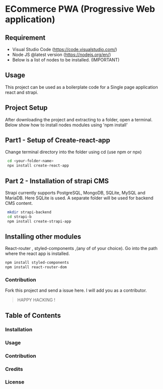  # ECommerce PWA (Progressive Web application)   


## Requirement
- Visual Studio Code (https://code.visualstudio.com/)
- Node JS @latest version (https://nodejs.org/en/)
- Below is a list of nodes to be installed. (IMPORTANT)


## Usage 
This project can be used as a boilerplate code for a Single page application react and strapi. 


 ## Project Setup  
After downloading the project and extracting to a folder, open a terminal. 
Below show how to install nodes modules using 'npm install'




## Part1 - Setup of Create-react-app 
Change terminal directory into the folder using cd  (use npm or npx)
```bash
 cd <your-folder-name>
 npx install create-react-app
```




## Part 2 - Installation of strapi CMS 
Strapi currently supports PostgreSQL, MongoDB, SQLite, MySQL and MariaDB. Here SQLite is used.
A separate folder will be used for backend CMS content. 
```bash
 mkdir strapi-backend
 cd strapi-b
 npm install create-strapi-app
```


## Installing other modules 
React-router , styled-components ,(any of of your choice). 
Go into the path where the react app is installed.
```bash
npm install styled-components
npm install react-router-dom 
```


### Contribution 
Fork this project and send a issue here. I will add you as a contributor. 




> HAPPY HACKING ! 



## Table of Contents 
### Installation 
### Usage
### Contribution
### Credits
### License

